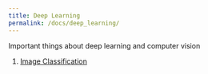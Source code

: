 ```yaml
---
title: Deep Learning
permalink: /docs/deep_learning/
---
```


Important things about deep learning and computer vision

1. [Image Classification](image_classification/)